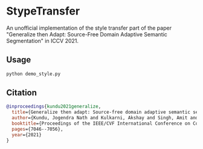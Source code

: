 # StypeTransfer

An unofficial implementation of the style transfer part of the paper "Generalize then Adapt: Source-Free Domain Adaptive Semantic Segmentation" in ICCV 2021.

## Usage

```bash
python demo_style.py
```

## Citation
```bibtex
@inproceedings{kundu2021generalize,
  title={Generalize then adapt: Source-free domain adaptive semantic segmentation},
  author={Kundu, Jogendra Nath and Kulkarni, Akshay and Singh, Amit and Jampani, Varun and Babu, R Venkatesh},
  booktitle={Proceedings of the IEEE/CVF International Conference on Computer Vision},
  pages={7046--7056},
  year={2021}
}
```
